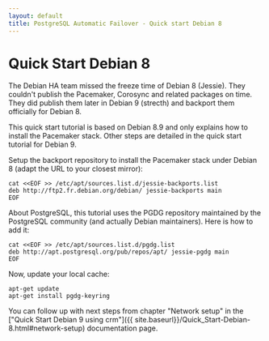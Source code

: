 ```yaml
---
layout: default
title: PostgreSQL Automatic Failover - Quick start Debian 8
---
```


# Quick Start Debian 8

The Debian HA team missed the freeze time of Debian 8 (Jessie). They couldn't
publish the Pacemaker, Corosync and related packages on time. They did publish
them later in Debian 9 (strecth) and backport them officially for Debian 8.

This quick start tutorial is based on Debian 8.9 and only explains how to
install the Pacemaker stack. Other steps are detailed in the quick start
tutorial for Debian 9.

Setup the backport repository to install the Pacemaker stack under Debian 8
(adapt the URL to your closest mirror):

```
cat <<EOF >> /etc/apt/sources.list.d/jessie-backports.list
deb http://ftp2.fr.debian.org/debian/ jessie-backports main
EOF
```

About PostgreSQL, this tutorial uses the PGDG repository maintained by the
PostgreSQL community (and actually Debian maintainers). Here is how to add it:

```
cat <<EOF >> /etc/apt/sources.list.d/pgdg.list
deb http://apt.postgresql.org/pub/repos/apt/ jessie-pgdg main
EOF
```

Now, update your local cache:

```
apt-get update
apt-get install pgdg-keyring
```

You can follow up with next steps from chapter "Network setup" in the
["Quick Start Debian 9 using crm"]({{ site.baseurl}}/Quick_Start-Debian-8.html#network-setup)
documentation page.
